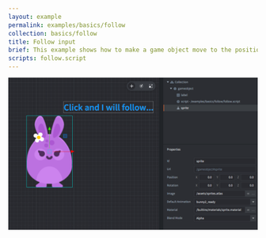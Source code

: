 ```yaml
---
layout: example
permalink: examples/basics/follow
collection: basics/follow
title: Follow input
brief: This example shows how to make a game object move to the position the user clicks.
scripts: follow.script
---
```


![follow](follow.png)